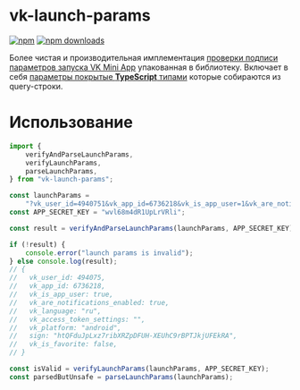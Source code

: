 # vk-launch-params

[![npm](https://img.shields.io/npm/v/vk-launch-params?logo=npm&style=flat&labelColor=000&color=3b82f6)](https://www.npmjs.org/package/vk-launch-params)
[![npm downloads](https://img.shields.io/npm/dw/vk-launch-params?logo=npm&style=flat&labelColor=000&color=3b82f6)](https://www.npmjs.org/package/vk-launch-params)

Более чистая и производительная имплементация [проверки подписи параметров запуска VK Mini App](https://dev.vk.com/ru/mini-apps/development/launch-params-sign) упакованная в библиотеку.
Включает в себя [параметры покрытые **TypeScript** типами](https://dev.vk.com/ru/mini-apps/development/launch-params#%D0%9F%D0%BE%D0%B4%D0%BF%D0%B8%D1%81%D1%8C%20%D0%BF%D0%B0%D1%80%D0%B0%D0%BC%D0%B5%D1%82%D1%80%D0%BE%D0%B2) которые собираются из query-строки.

# Использование

```ts
import {
    verifyAndParseLaunchParams,
    verifyLaunchParams,
    parseLaunchParams,
} from "vk-launch-params";

const launchParams =
    "?vk_user_id=4940751&vk_app_id=6736218&vk_is_app_user=1&vk_are_notifications_enabled=1&vk_language=ru&vk_access_token_settings=&vk_platform=android&sign=htQFduJpLxz7ribXRZpDFUH-XEUhC9rBPTJkjUFEkRA";
const APP_SECRET_KEY = "wvl68m4dR1UpLrVRli";

const result = verifyAndParseLaunchParams(launchParams, APP_SECRET_KEY);

if (!result) {
    console.error("launch params is invalid");
} else console.log(result);
// {
//   vk_user_id: 494075,
//   vk_app_id: 6736218,
//   vk_is_app_user: true,
//   vk_are_notifications_enabled: true,
//   vk_language: "ru",
//   vk_access_token_settings: "",
//   vk_platform: "android",
//   sign: "htQFduJpLxz7ribXRZpDFUH-XEUhC9rBPTJkjUFEkRA",
//   vk_is_favorite: false,
// }

const isValid = verifyLaunchParams(launchParams, APP_SECRET_KEY);
const parsedButUnsafe = parseLaunchParams(launchParams);
```
